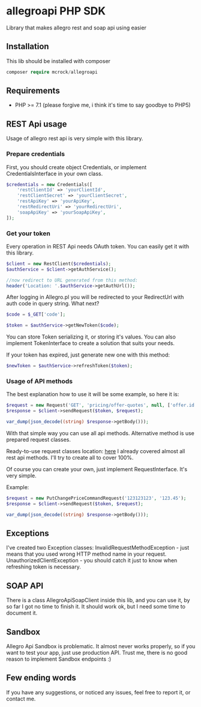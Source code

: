 # allegroapi PHP SDK
Library that makes allegro rest and soap api using easier

## Installation
This lib should be installed with composer
```php
composer require mcrock/allegroapi
```

## Requirements
* PHP >= 7.1 (please forgive me, i think it's time to say goodbye to PHP5)

## REST Api usage
Usage of allegro rest api is very simple with this library.

### Prepare credentials
First, you should create object Credentials, or implement CredentialsInterface in your own class.
```php
$credentials = new Credentials([
    'restClientId' => 'yourClientId',
    'restClientSecret' => 'yourClientSecret',
    'restApiKey' => 'yourApiKey',
    'restRedirectUri' => 'yourRedirectUri',
    'soapApiKey' => 'yourSoapApiKey',
]);
```

### Get your token
Every operation in REST Api needs OAuth token. You can easily get it with this library.
```php
$client = new RestClient($credentials);
$authService = $client->getAuthService();

//now redirect to URL generated from this method:
header('Location: '.$authService->getAuthUrl());
```

After logging in Allegro.pl you will be redirected to your RedirectUrl with auth code in query string.
What next?

```php
$code = $_GET['code'];

$token = $authService->getNewToken($code);
```

You can store Token serializing it, or storing it's values. You can also implement TokenInterface to create a solution that suits your needs.

If your token has expired, just generate new one with this method:

```php
$newToken = $authService->refreshToken($token);
```

### Usage of API methods
The best explanation how to use it will be some example, so here it is:

```php
$request = new Request('GET', 'pricing/offer-quotes', null, ['offer.id' => '123123123']);
$response = $client->sendRequest($token, $request);

var_dump(json_decode((string) $response->getBody()));
```

With that simple way you can use all api methods. Alternative method is use prepared request classes.

Ready-to-use request classes location: [here](src/mcrock/AllegroApi/Rest/Model/Request)
I already covered almost all rest api methods. I'll try to create all to cover 100%.

Of course you can create your own, just implement RequestInterface. It's very simple.

Example:
```php
$request = new PutChangePriceCommandRequest('123123123', '123.45');
$response = $client->sendRequest($token, $request);

var_dump(json_decode((string) $response->getBody()));
```

## Exceptions
I've created two Exception classes:
InvalidRequestMethodException - just means that you used wrong HTTP method name in your request.
UnauthorizedClientException - you should catch it just to know when refreshing token is necessary.

## SOAP API
There is a class AllegroApiSoapClient inside this lib, and you can use it, by so far I got no time to finish it.
It should work ok, but I need some time to document it.

## Sandbox
Allegro Api Sandbox is problematic. It almost never works properly, so if you want to test your app, just use production API. Trust me, there is no good reason to implement Sandbox endpoints :)

## Few ending words
If you have any suggestions, or noticed any issues, feel free to report it, or contact me.
